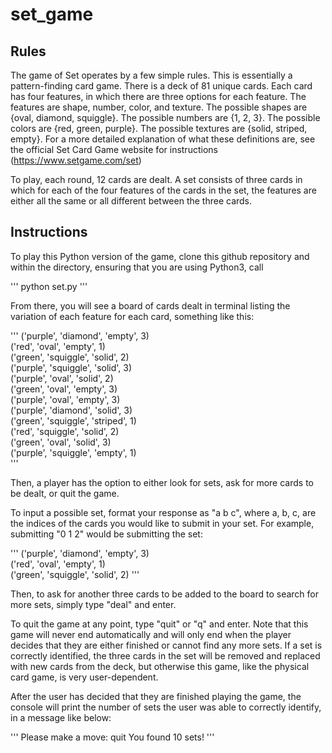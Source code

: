 # set_game

## Rules

The game of Set operates by a few simple rules. This is essentially a pattern-finding card game. There is a deck of 81 unique cards. Each card has four features, in which there are three options for each feature. The features are shape, number, color, and texture. The possible shapes are {oval, diamond, squiggle}. The possible numbers are {1, 2, 3}. The possible colors are {red, green, purple}. The possible textures are {solid, striped, empty}. For a more detailed explanation of what these definitions are, see the official Set Card Game website for instructions (https://www.setgame.com/set) 

To play, each round, 12 cards are dealt. A set consists of three cards in which for each of the four features of the cards in the set, the features are either all the same or all different between the three cards. 

## Instructions 

To play this Python version of the game, clone this github repository and within the directory, ensuring that you are using Python3, call 

'''
python set.py
'''

From there, you will see a board of cards dealt in terminal listing the variation of each feature for each card, something like this: 

'''
('purple', 'diamond', 'empty', 3)  
('red', 'oval', 'empty', 1)  
('green', 'squiggle', 'solid', 2)  
('purple', 'squiggle', 'solid', 3)  
('purple', 'oval', 'solid', 2)  
('green', 'oval', 'empty', 3)  
('purple', 'oval', 'empty', 3)  
('purple', 'diamond', 'solid', 3)  
('green', 'squiggle', 'striped', 1)  
('red', 'squiggle', 'solid', 2)  
('green', 'oval', 'solid', 3)  
('purple', 'squiggle', 'empty', 1)  
'''

Then, a player has the option to either look for sets, ask for more cards to be dealt, or quit the game. 

To input a possible set, format your response as "a b c", where a, b, c, are the indices of the cards you would like to submit in your set. For example, submitting "0 1 2" would be submitting the set: 

'''
('purple', 'diamond', 'empty', 3)  
('red', 'oval', 'empty', 1)  
('green', 'squiggle', 'solid', 2) 
'''

Then, to ask for another three cards to be added to the board to search for more sets, simply type "deal" and enter. 

To quit the game at any point, type "quit" or "q" and enter. Note that this game will never end automatically and will only end when the player decides that they are either finished or cannot find any more sets. If a set is correctly identified, the three cards in the set will be removed and replaced with new cards from the deck, but otherwise this game, like the physical card game, is very user-dependent. 

After the user has decided that they are finished playing the game, the console will print the number of sets the user was able to correctly identify, in a message like below: 

'''
Please make a move: quit
You found  10  sets!
'''



